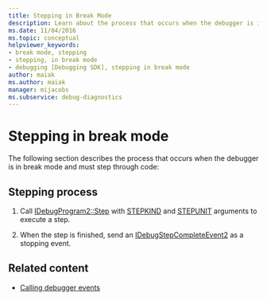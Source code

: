 ```yaml
---
title: Stepping in Break Mode
description: Learn about the process that occurs when the debugger is in break mode. The debugger must then step through code.
ms.date: 11/04/2016
ms.topic: conceptual
helpviewer_keywords:
- break mode, stepping
- stepping, in break mode
- debugging [Debugging SDK], stepping in break mode
author: maiak
ms.author: maiak
manager: mijacobs
ms.subservice: debug-diagnostics
---
```

# Stepping in break mode

The following section describes the process that occurs when the debugger is in break mode and must step through code:

## Stepping process

1. Call [IDebugProgram2::Step](../../extensibility/debugger/reference/idebugprogram2-step.md) with [STEPKIND](../../extensibility/debugger/reference/stepkind.md) and [STEPUNIT](../../extensibility/debugger/reference/stepunit.md) arguments to execute a step.

2. When the step is finished, send an [IDebugStepCompleteEvent2](../../extensibility/debugger/reference/idebugstepcompleteevent2.md) as a stopping event.

## Related content
- [Calling debugger events](../../extensibility/debugger/calling-debugger-events.md)
